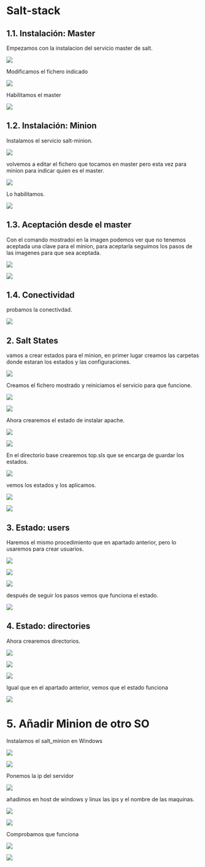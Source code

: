 # Salt-stack

## 1.1. Instalación: Master

Empezamos con la instalacion del servicio master de salt.

![](img/salt1.png)

Modificamos el fichero indicado

![](img/salt2.png)

Habilitamos el master

![](img/salt3.png)

## 1.2. Instalación: Minion

Instalamos el servicio salt-minion.

![](img/salt4.png)

volvemos a editar el fichero que tocamos en master pero esta vez para minion para indicar quien es el master.

![](img/salt5.png)

Lo habilitamos.

![](img/salt6.png)

## 1.3. Aceptación desde el master

Con el comando mostradoi en la imagen podemos ver que no tenemos aceptada una clave para el minion, para aceptarla seguimos los pasos de las imagenes para que sea aceptada.

![](img/salt7.png)

![](img/salt8.png)

## 1.4. Conectividad

probamos la conectivdad.

![](img/salt9.png)

## 2. Salt States

vamos a crear estados para el minion, en primer lugar creamos las carpetas donde estaran los estados y las configuraciones.

![](img/salt10.png)

Creamos el fichero mostrado y reiniciamos el servicio para que funcione.

![](img/salt11.png)

![](img/salt12.png)

Ahora crearemos el estado de instalar apache.

![](img/salt13.png)

![](img/salt14.png)

En el directorio base crearemos top.sls que se encarga de guardar los estados.

![](img/salt15.png)

vemos los estados y los aplicamos.

![](img/salt15.2.png)

![](img/salt16.png)

## 3. Estado: users

Haremos el mismo procedimiento que en apartado anterior, pero lo usaremos para crear usuarios.

![](img/salt17.png)

![](img/salt18.png)

![](img/salt19.png)

después de seguir los pasos vemos que funciona el estado.

![](img/salt20.png)

## 4. Estado: directories

Ahora crearemos directorios.

![](img/salt21.png)

![](img/salt22.png)

![](img/salt23.png)

Igual que en el apartado anterior, vemos que el estado funciona

![](img/salt24.png)

# 5. Añadir Minion de otro SO

Instalamos el salt_minion en Windows

![](img/salt25.png)

![](img/salt26.png)

Ponemos la ip del servidor

![](img/salt27.png)

añadimos en host de windows y linux las ips y el nombre de las maquinas.

![](img/salt28.png)

![](img/salt29.png)

Comprobamos que funciona

![](img/salt30.png)

![](img/salt31.png)
